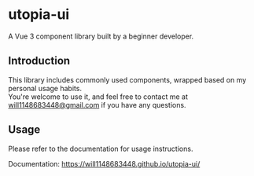# utopia-ui

A Vue 3 component library built by a beginner developer.

## Introduction

This library includes commonly used components, wrapped based on my personal usage habits.  
You're welcome to use it, and feel free to contact me at [will1148683448@gmail.com](mailto:will1148683448@gmail.com) if you have any questions.

## Usage

Please refer to the documentation for usage instructions.

Documentation: https://will1148683448.github.io/utopia-ui/